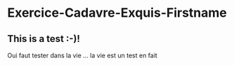 # Exercice-Cadavre-Exquis-Firstname
## This is a test :-)!

Oui faut tester dans la vie ... la vie est un test en fait 
